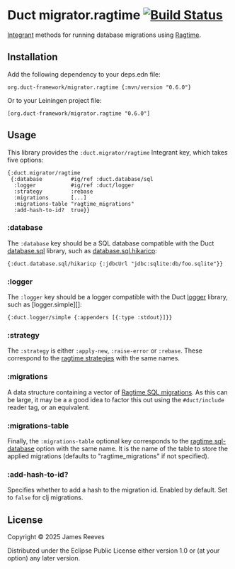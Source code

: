 # Duct migrator.ragtime [![Build Status](https://github.com/duct-framework/migrator.ragtime/actions/workflows/test.yml/badge.svg)](https://github.com/duct-framework/migrator.ragtime/actions/workflows/test.yml)

[Integrant][] methods for running database migrations using
[Ragtime][].

[integrant]: https://github.com/weavejester/integrant
[ragtime]:   https://github.com/weavejester/ragtime

## Installation

Add the following dependency to your deps.edn file:

    org.duct-framework/migrator.ragtime {:mvn/version "0.6.0"}

Or to your Leiningen project file:

    [org.duct-framework/migrator.ragtime "0.6.0"]

## Usage

This library provides the `:duct.migrator/ragtime` Integrant key,
which takes five options:

```edn
{:duct.migrator/ragtime
 {:database         #ig/ref :duct.database/sql
  :logger           #ig/ref :duct/logger
  :strategy         :rebase
  :migrations       [...]
  :migrations-table "ragtime_migrations"
  :add-hash-to-id?  true}}
```

### :database

The `:database` key should be a SQL database compatible with the Duct
[database.sql][] library, such as [database.sql.hikaricp][]:

```edn
{:duct.database.sql/hikaricp {:jdbcUrl "jdbc:sqlite:db/foo.sqlite"}}
```

[database.sql]: https://github.com/duct-framework/database.sql
[database.sql.hikaricp]: https://github.com/duct-framework/database.sql.hikaricp

### :logger

The `:logger` key should be a logger compatible with the Duct
[logger][] library, such as [logger.simple][]:

```edn
{:duct.logger/simple {:appenders [{:type :stdout}]}}
```

[logger]: https://github.com/duct-framework/logger

### :strategy

The `:strategy` is either `:apply-new`, `:raise-error` or
`:rebase`. These correspond to the [ragtime strategies][] with the
same names.

[ragtime strategies]: https://weavejester.github.io/ragtime/ragtime.strategy.html

### :migrations

A data structure containing a vector of [Ragtime SQL migrations][]. As
this can be large, it may be a a good idea to factor this out using the
`#duct/include` reader tag, or an equivalent.

[ragtime sql migrations]: https://github.com/weavejester/ragtime/wiki/SQL-Migrations#edn

### :migrations-table

Finally, the `:migrations-table` optional key corresponds
to the [ragtime sql-database][] option with the same name. It is the
name of the table to store the applied migrations (defaults to
"ragtime_migrations" if not specified).

[ragtime sql-database]: https://weavejester.github.io/ragtime/ragtime.jdbc.html#var-sql-database

### :add-hash-to-id?

Specifies whether to add a hash to the migration id. Enabled by default.
Set to `false` for clj migrations.

## License

Copyright © 2025 James Reeves

Distributed under the Eclipse Public License either version 1.0 or (at
your option) any later version.
